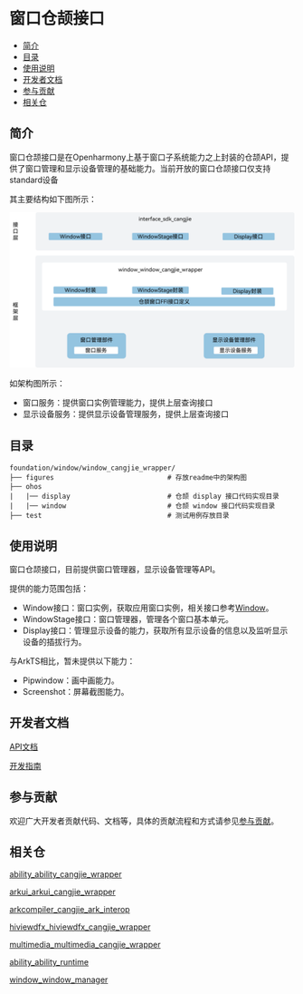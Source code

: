 # 窗口仓颉接口<a name="ZH-CN_TOPIC_0000001076213364"></a>

-   [简介](#section15701932113019)
-   [目录](#section1791423143211)
-   [使用说明](#section171384529150)
-   [开发者文档](#section171384529152)
-   [参与贡献](#section171384529153)
-   [相关仓](#section171384529156)

## 简介<a name="section15701932113019"></a>

窗口仓颉接口是在Openharmony上基于窗口子系统能力之上封装的仓颉API，提供了窗口管理和显示设备管理的基础能力。当前开放的窗口仓颉接口仅支持standard设备

其主要结构如下图所示：

![仓颉window封装层](./figures/window_window_cangjie_wrapper.png)

如架构图所示：

- 窗口服务：提供窗口实例管理能力，提供上层查询接口
- 显示设备服务：提供显示设备管理服务，提供上层查询接口

## 目录<a name="section1791423143211"></a>
```
foundation/window/window_cangjie_wrapper/
├── figures                            # 存放readme中的架构图
├── ohos                               
|   |── display                        # 仓颉 display 接口代码实现目录
|   |── window                         # 仓颉 window 接口代码实现目录
├── test                               # 测试用例存放目录
```

## 使用说明<a name="section171384529150"></a>

窗口仓颉接口，目前提供窗口管理器，显示设备管理等API。

提供的能力范围包括：
- Window接口：窗口实例，获取应用窗口实例，相关接口参考[Window](https://gitcode.com/openharmony-sig/arkcompiler_cangjie_ark_interop/blob/master/doc/API_Reference/source_zh_cn/arkui-cj/cj-apis-window.md)。
- WindowStage接口：窗口管理器，管理各个窗口基本单元。
- Display接口：管理显示设备的能力，获取所有显示设备的信息以及监听显示设备的插拔行为。

与ArkTS相比，暂未提供以下能力：
- Pipwindow：画中画能力。
- Screenshot：屏幕截图能力。

## 开发者文档<a name="section171384529152"></a>

[API文档](https://gitcode.com/openharmony-sig/arkcompiler_cangjie_ark_interop/blob/master/doc/API_Reference/source_zh_cn/arkui-cj/cj-apis-window.md)

[开发指南](https://gitcode.com/openharmony-sig/arkcompiler_cangjie_ark_interop/blob/master/doc/Dev_Guide/summary_cjnative_ohos.md)

## 参与贡献<a name="section171384529153"></a>

欢迎广大开发者贡献代码、文档等，具体的贡献流程和方式请参见[参与贡献](https://gitcode.com/openharmony/docs/blob/master/zh-cn/contribute/%E5%8F%82%E4%B8%8E%E8%B4%A1%E7%8C%AE.md)。

## 相关仓<a name="section171384529156"></a>

[ability_ability_cangjie_wrapper](https://gitcode.com/openharmony-sig/ability_ability_cangjie_wrapper)

[arkui_arkui_cangjie_wrapper](https://gitcode.com/openharmony-sig/arkui_arkui_cangjie_wrapper)

[arkcompiler_cangjie_ark_interop](https://gitcode.com/openharmony-sig/arkcompiler_cangjie_ark_interop)

[hiviewdfx_hiviewdfx_cangjie_wrapper](https://gitcode.com/openharmony-sig/hiviewdfx_hiviewdfx_cangjie_wrapper)

[multimedia_multimedia_cangjie_wrapper](https://gitcode.com/openharmony-sig/multimedia_multimedia_cangjie_wrapper)

[ability_ability_runtime](https://gitee.com/openharmony/ability_ability_runtime)

[window_window_manager](https://gitee.com/openharmony/window_window_manager)
